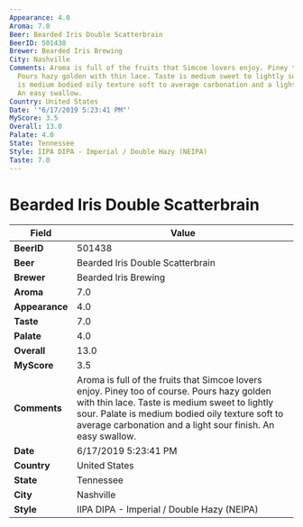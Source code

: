 ```yaml
---
Appearance: 4.0
Aroma: 7.0
Beer: Bearded Iris Double Scatterbrain
BeerID: 501438
Brewer: Bearded Iris Brewing
City: Nashville
Comments: Aroma is full of the fruits that Simcoe lovers enjoy. Piney too of course.
  Pours hazy golden with thin lace. Taste is medium sweet to lightly sour. Palate
  is medium bodied oily texture soft to average carbonation and a light sour finish.
  An easy swallow.
Country: United States
Date: '"6/17/2019 5:23:41 PM"'
MyScore: 3.5
Overall: 13.0
Palate: 4.0
State: Tennessee
Style: IIPA DIPA - Imperial / Double Hazy (NEIPA)
Taste: 7.0
---
```


# Bearded Iris Double Scatterbrain

| Field         | Value |
|---------------|-------|
| **BeerID** | 501438 |
| **Beer** | Bearded Iris Double Scatterbrain |
| **Brewer** | Bearded Iris Brewing |
| **Aroma** | 7.0 |
| **Appearance** | 4.0 |
| **Taste** | 7.0 |
| **Palate** | 4.0 |
| **Overall** | 13.0 |
| **MyScore** | 3.5 |
| **Comments** | Aroma is full of the fruits that Simcoe lovers enjoy. Piney too of course. Pours hazy golden with thin lace. Taste is medium sweet to lightly sour. Palate is medium bodied oily texture soft to average carbonation and a light sour finish. An easy swallow. |
| **Date** | 6/17/2019 5:23:41 PM |
| **Country** | United States |
| **State** | Tennessee |
| **City** | Nashville |
| **Style** | IIPA DIPA - Imperial / Double Hazy (NEIPA) |
